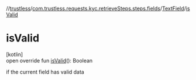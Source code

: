 //[trustless](../../../index.md)/[com.trustless.requests.kyc.retrieveSteps.steps.fields](../index.md)/[TextField](index.md)/[isValid](is-valid.md)

# isValid

[kotlin]\
open override fun [isValid](is-valid.md)(): Boolean

if the current field has valid data
